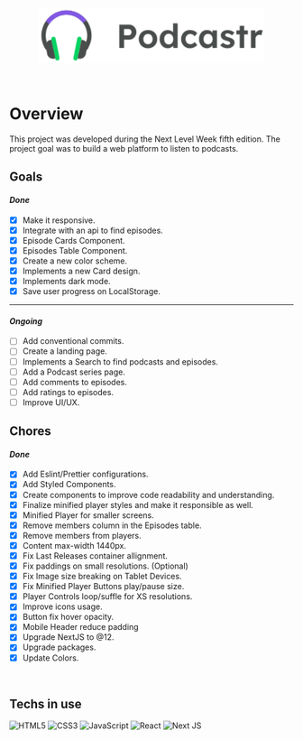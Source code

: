 <br>
<p align="center">
    <img width="400" src="./public/logo.svg" />
</p>

<br>

# Overview

This project was developed during the Next Level Week fifth edition.
The project goal was to build a web platform to listen to podcasts.

## Goals

#### _Done_

-   [x] Make it responsive.
-   [x] Integrate with an api to find episodes.
-   [x] Episode Cards Component.
-   [x] Episodes Table Component.
-   [x] Create a new color scheme.
-   [x] Implements a new Card design.
-   [x] Implements dark mode.
-   [x] Save user progress on LocalStorage.

<hr/>

#### _Ongoing_

-   [ ] Add conventional commits.
-   [ ] Create a landing page.
-   [ ] Implements a Search to find podcasts and episodes.
-   [ ] Add a Podcast series page.
-   [ ] Add comments to episodes.
-   [ ] Add ratings to episodes.
-   [ ] Improve UI/UX.

## Chores

#### _Done_

-   [x] Add Eslint/Prettier configurations.
-   [x] Add Styled Components.
-   [x] Create components to improve code readability and understanding.
-   [x] Finalize minified player styles and make it responsible as well.
-   [x] Minified Player for smaller screens.
-   [x] Remove members column in the Episodes table.
-   [x] Remove members from players.
-   [x] Content max-width 1440px.
-   [x] Fix Last Releases container allignment.
-   [x] Fix paddings on small resolutions. (Optional)
-   [x] Fix Image size breaking on Tablet Devices.
-   [x] Fix Minified Player Buttons play/pause size.
-   [x] Player Controls loop/suffle for XS resolutions.
-   [x] Improve icons usage.
-   [x] Button fix hover opacity.
-   [x] Mobile Header reduce padding
-   [x] Upgrade NextJS to @12.
-   [x] Upgrade packages.
-   [x] Update Colors.

<br>

## Techs in use

<img alt="HTML5" src="https://img.shields.io/badge/html5-%23E34F26.svg?&style=for-the-badge&logo=html5&logoColor=white"/>
<img alt="CSS3" src="https://img.shields.io/badge/css3-%231572B6.svg?&style=for-the-badge&logo=css3&logoColor=white"/>
<img alt="JavaScript" src="https://img.shields.io/badge/javascript-%23323330.svg?&style=for-the-badge&logo=javascript&logoColor=%23F7DF1E"/>
<img alt="React" src="https://img.shields.io/badge/react-%2320232a.svg?&style=for-the-badge&logo=react&logoColor=%2361DAFB"/>
<img alt="Next JS" src="https://img.shields.io/badge/nextjs-%23000000.svg?&style=for-the-badge&logo=next.js&logoColor=white"/>
